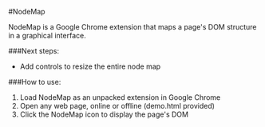 #NodeMap

NodeMap is a Google Chrome extension that maps a page's DOM
structure in a graphical interface.

###Next steps:
* Add controls to resize the entire node map

###How to use:
1. Load NodeMap as an unpacked extension in Google Chrome
2. Open any web page, online or offline (demo.html provided)
3. Click the NodeMap icon to display the page's DOM